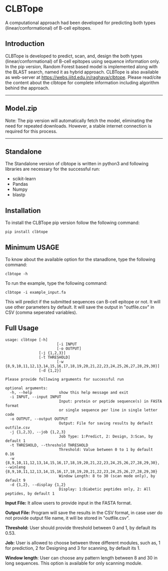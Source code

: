 # **CLBTope**
A computational approach had been developed for predicting both types (linear/conformational) of B-cell epitopes. 
## Introduction
CLBTope is developed to predict, scan, and, design the both types (linear/conformational) of B-cell epitopes using sequence information only. In the pip version, Random Forest based model is implemented along with the BLAST search, named it as hybrid approach.
CLBTope is also available as web-server at https://webs.iiitd.edu.in/raghava/clbtope. Please read/cite the content about the clbtope for complete information including algorithm behind the approach.
____________________________________________________________________
## Model.zip
Note: The pip version will automatically fetch the model, eliminating the need for repeated downloads. However, a stable internet connection is required for this process.
____________________________________________________________________

## Standalone
The Standalone version of clbtope is written in python3 and following libraries are necessary for the successful run:
- scikit-learn
- Pandas
- Numpy
- blastp
## Installation
To install the CLBTope pip version follow the following command:
```
pip install clbtope
```
## Minimum USAGE
To know about the available option for the stanadlone, type the following command:
```
clbtope -h
```
To run the example, type the following command:
```
clbtope -i example_input.fa
```
This will predict if the submitted sequences can B-cell epitope or not. It will use other parameters by default. It will save the output in "outfile.csv" in CSV (comma seperated variables).

## Full Usage
```
usage: clbtope [-h] 
                       [-i INPUT 
                       [-o OUTPUT]
		       [-j {1,2,3}]
		       [-t THRESHOLD]
                       [-w {8,9,10,11,12,13,14,15,16,17,18,19,20,21,22,23,24,25,26,27,28,29,30}]
		       [-d {1,2}]
```
```
Please provide following arguments for successful run

optional arguments:
  -h, --help            show this help message and exit
  -i INPUT, --input INPUT
                        Input: protein or peptide sequence(s) in FASTA format
                        or single sequence per line in single letter code
  -o OUTPUT, --output OUTPUT
                        Output: File for saving results by default outfile.csv
  -j {1,2,3}, --job {1,2,3}
                        Job Type: 1:Predict, 2: Design, 3:Scan, by default 1
  -t THRESHOLD, --threshold THRESHOLD
                        Threshold: Value between 0 to 1 by default 0.16
  -w {8,9,10,11,12,13,14,15,16,17,18,19,20,21,22,23,24,25,26,27,28,29,30}, --winleng {8,9,10,11,12,13,14,15,16,17,18,19,20,21,22,23,24,25,26,27,28,29,30}
                        Window Length: 8 to 30 (scan mode only), by default 9
  -d {1,2}, --display {1,2}
                        Display: 1:Diabetic peptides only, 2: All peptides, by default 1
```

**Input File:** It allow users to provide input in the FASTA format.

**Output File:** Program will save the results in the CSV format, in case user do not provide output file name, it will be stored in "outfile.csv".

**Threshold:** User should provide threshold between 0 and 1, by default its 0.53.

**Job:** User is allowed to choose between three different modules, such as, 1 for prediction, 2 for Designing and 3 for scanning, by default its 1.

**Window length**: User can choose any pattern length between 8 and 30 in long sequences. This option is available for only scanning module.

